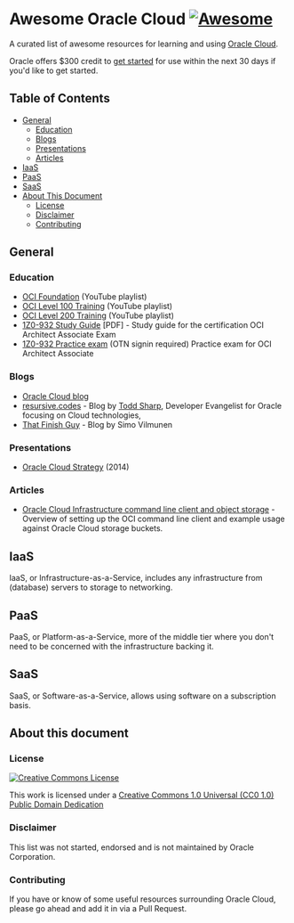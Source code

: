 # Awesome Oracle Cloud [![Awesome](https://awesome.re/badge.svg)](https://awesome.re)

A curated list of awesome resources for learning and using [Oracle Cloud](https://cloud.oracle.com/home).

Oracle offers $300 credit to [get started](https://myservices.us.oraclecloud.com/mycloud/signup) for use within the next 30 days if you'd like to get started.

## Table of Contents

* [General](#General)
  * [Education](#Education)
  * [Blogs](#Blogs)
  * [Presentations](#Presentations)
  * [Articles](#articles)
* [IaaS](#iaas)
* [PaaS](#paas)
* [SaaS](#saas)
* [About This Document](#about-this-document)
  * [License](#license)
  * [Disclaimer](#disclaimer)
  * [Contributing](#contributing)

## General

### Education

* [OCI Foundation](https://www.youtube.com/playlist?list=PLKCk3OyNwIzu_Eu3JcqXs7zyKSSd-lbq1) (YouTube playlist)
* [OCI Level 100 Training](https://www.youtube.com/playlist?list=PLKCk3OyNwIzuBQ13lwsZpqO4__rLrO1eA) (YouTube playlist)
* [OCI Level 200 Training](https://www.youtube.com/playlist?list=PLKCk3OyNwIzuem-VkaKeHlY1Z5O2ctQld) (YouTube playlist)
* [1Z0-932 Study Guide](https://learn.oracle.com/education/pdf/Oracle_Cloud_Infrastructure_study_guide.pdf) \[PDF\] - Study guide for the certification OCI Architect Associate Exam
* [1Z0-932 Practice exam](http://oukc.oracle.com/static12/opn/login/?t=checkusercookies|r=-1|c=2164389233) (OTN signin required) Practice exam for OCI Architect Associate

### Blogs

* [Oracle Cloud blog](https://blogs.oracle.com/developers/cloud-dev)
* [resursive.codes](http://recursive.codes/) - Blog by [Todd Sharp](https://twitter.com/recursivecodes), Developer Evangelist for Oracle focusing on Cloud technologies,
* [That Finish Guy](https://www.thatfinnishguy.blog/) - Blog by Simo Vilmunen

### Presentations

* [Oracle Cloud Strategy](https://www.slideshare.net/oracle/oracle-cloud-strategy-42853467) (2014)

### Articles 

* [Oracle Cloud Infrastructure command line client and object storage](https://apextips.blogspot.com/2019/03/oracle-cloud-infrastructure-command.html) - Overview of setting up the OCI command line client and example usage against Oracle Cloud storage buckets.

## IaaS

IaaS, or Infrastructure-as-a-Service, includes any infrastructure from (database) servers to storage to networking.

## PaaS

PaaS, or Platform-as-a-Service, more of the middle tier where you don't need to be concerned with the infrastructure backing it.

## SaaS

SaaS, or Software-as-a-Service, allows using software on a subscription basis.

## About this document

### License

[![Creative Commons License](https://licensebuttons.net/p/88x31.png)](https://creativecommons.org/publicdomain/zero/1.0/)

This work is licensed under a [Creative Commons 1.0 Universal (CC0 1.0) Public Domain Dedication](https://creativecommons.org/publicdomain/zero/1.0/)

### Disclaimer

This list was not started, endorsed and is not maintained by Oracle Corporation.

### Contributing

If you have or know of some useful resources surrounding Oracle Cloud, please go ahead and add it in via a Pull Request.
